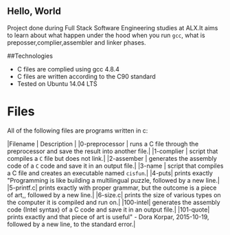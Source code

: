 ## Hello, World
Project done during Full Stack Software Engineering studies at ALX.It aims to learn about what happen under the hood when you run `gcc`, what is preposser,complier,assembler and linker phases.

##Technologies
* C files are complied using gcc 4.8.4
* C files are written according to the C90 standard
* Tested on Ubuntu 14.04 LTS

# Files

All of the following files are programs written in c:

|Filename | Description |
|0-preprocessor | runs a C file through the preprocessor and save the result into another file.|
|1-complier | script that compiles a `C` file but does not link.|
|2-assember | generates the assembly code of a `C` code and save it in an output file.|
|3-name | script that compiles a C file and creates an executable named `cisfun`.|
|4-puts| prints exactly "Programming is like building a multilingual puzzle, followed by a new line.|
|5-printf.c| prints exactly with proper grammar, but the outcome is a piece of art,, followed by a new line.|
|6-size.c| prints the size of various types on the computer it is compiled and run on.|
|100-intel| generates the assembly code (Intel syntax) of a C code and save it in an output file.|
|101-quote| prints exactly and that piece of art is useful" - Dora Korpar, 2015-10-19, followed by a new line, to the standard error.|
